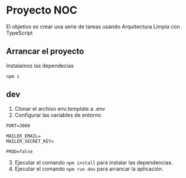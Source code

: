 # Proyecto NOC

El objetivo es crear una serie de tareas usando Arquitectura Limpia con TypeScript

## Arrancar el proyecto

Instalamos las dependecias
```shell
npm i
```

## dev
1. Clonar el archivo env.template a .env
2. Configurar las variables de entorno

```
PORT=3000

MAILER_EMAIL=
MAILER_SECRET_KEY=

PROD=false
```

3. Ejecutar el comando ```npm install``` para instalar las dependencias.
4. Ejecutar el comando ```npm run dev``` para arrancar la aplicación.